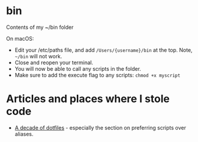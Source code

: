 # bin

Contents of my ~/bin folder

On macOS:

* Edit your /etc/paths file, and add `/Users/{username}/bin` at the top.  Note, `~/bin` will not work.
* Close and reopen your terminal.
* You will now be able to call any scripts in the folder.
* Make sure to add the execute flag to any scripts: `chmod +x myscript`

# Articles and places where I stole code

* [A decade of dotfiles](https://evanhahn.com/a-decade-of-dotfiles/) - especially the section on preferring scripts over aliases.
